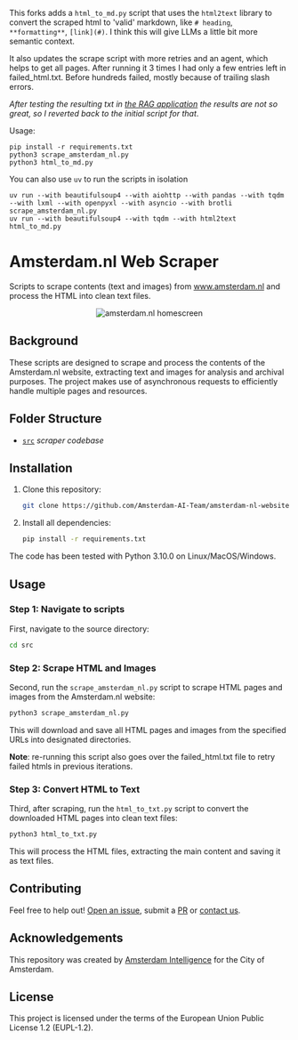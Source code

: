 This forks adds a `html_to_md.py` script that uses the `html2text` library to convert the scraped html to 'valid' markdown, like `# heading`, `**formatting**`, `[link](#)`. I think this will give LLMs a little bit more semantic context.

It also updates the scrape script with more retries and an agent, which helps to get all pages. After running it 3 times I had only a few entries left in failed_html.txt. Before hundreds failed, mostly because of trailing slash errors.

*After testing the resulting txt in [the RAG application](https://github.com/jurb/amsterdam-rag-chatbot-system/tree/subsidies) the results are not so great, so I reverted back to the initial script for that*.

Usage:

```
pip install -r requirements.txt
python3 scrape_amsterdam_nl.py
python3 html_to_md.py
```

You can also use `uv` to run the scripts in isolation

```
uv run --with beautifulsoup4 --with aiohttp --with pandas --with tqdm --with lxml --with openpyxl --with asyncio --with brotli scrape_amsterdam_nl.py
uv run --with beautifulsoup4 --with tqdm --with html2text html_to_md.py
```

# Amsterdam.nl Web Scraper

Scripts to scrape contents (text and images) from www.amsterdam.nl and process the HTML into clean text files.

<figure align="center">
  <img
  src="media/homescreen.png"
  alt="amsterdam.nl homescreen">
</figure>



## Background

These scripts are designed to scrape and process the contents of the Amsterdam.nl website, extracting text and images for analysis and archival purposes. The project makes use of asynchronous requests to efficiently handle multiple pages and resources.

## Folder Structure

 * [`src`](./src) _scraper codebase_

## Installation

1. Clone this repository:

    ```bash
    git clone https://github.com/Amsterdam-AI-Team/amsterdam-nl-website-scraper.git
    ```

2. Install all dependencies:

    ```bash
    pip install -r requirements.txt
    ```

The code has been tested with Python 3.10.0 on Linux/MacOS/Windows.

## Usage

### Step 1: Navigate to scripts

First, navigate to the source directory:

```bash
cd src
```

### Step 2: Scrape HTML and Images

Second, run the `scrape_amsterdam_nl.py` script to scrape HTML pages and images from the Amsterdam.nl website:

```bash
python3 scrape_amsterdam_nl.py
```

This will download and save all HTML pages and images from the specified URLs into designated directories.

**Note**: re-running this script also goes over the failed_html.txt file to retry failed htmls in previous iterations.

### Step 3: Convert HTML to Text

Third, after scraping, run the `html_to_txt.py` script to convert the downloaded HTML pages into clean text files:

```bash
python3 html_to_txt.py
```

This will process the HTML files, extracting the main content and saving it as text files.

## Contributing

Feel free to help out! [Open an issue](https://github.com/Amsterdam-AI-Team/amsterdam-nl-website-scraper/issues), submit a [PR](https://github.com/Amsterdam-AI-Team/amsterdam-nl-website-scraper/pulls) or [contact us](https://amsterdamintelligence.com/contact/).


## Acknowledgements

This repository was created by [Amsterdam Intelligence](https://amsterdamintelligence.com/) for the City of Amsterdam.

## License 

This project is licensed under the terms of the European Union Public License 1.2 (EUPL-1.2).

